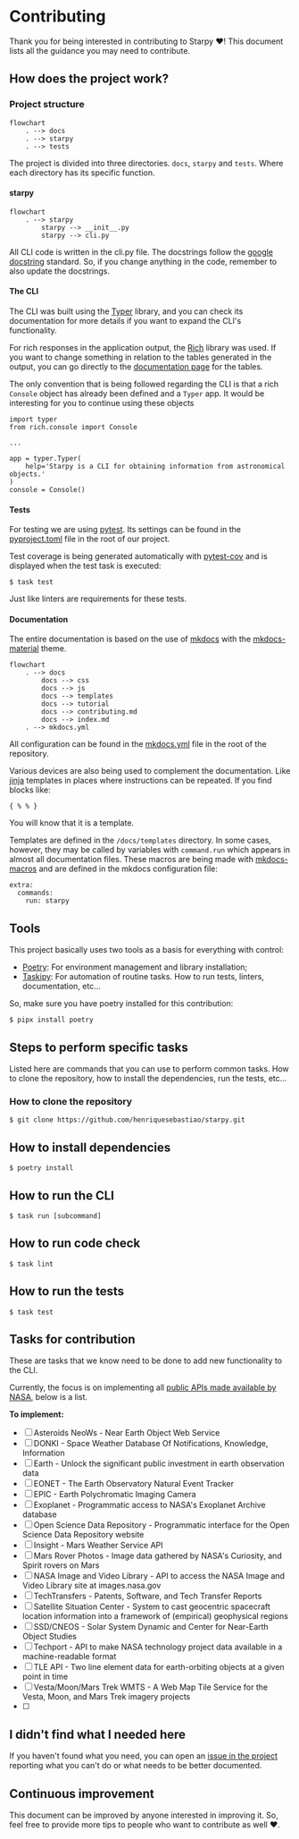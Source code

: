 # Contributing

Thank you for being interested in contributing to Starpy :heart:! This document lists all the guidance you may need to contribute.

## How does the project work?

### Project structure

```mermaid
flowchart
    . --> docs
    . --> starpy
    . --> tests
```

The project is divided into three directories. `docs`, `starpy` and `tests`. Where each directory has its specific function.

#### starpy

```mermaid
flowchart
    . --> starpy
        starpy --> __init__.py
        starpy --> cli.py
```

All CLI code is written in the cli.py file. The docstrings follow the [google docstring](https://sphinxcontrib-napoleon.readthedocs.io/en/latest/example_google.html) standard. So, if you change anything in the code, remember to also update the docstrings.

#### The CLI

The CLI was built using the [Typer](https://typer.tiangolo.com/) library, and you can check its documentation for more details if you want to expand the CLI's functionality.

For rich responses in the application output, the [Rich](https://rich.readthedocs.io/en/stable/introduction.html) library was used. If you want to change something in relation to the tables generated in the output, you can go directly to the [documentation page](https://rich.readthedocs.io/en/stable/tables.html) for the tables.

The only convention that is being followed regarding the CLI is that a rich `Console` object has already been defined and a `Typer` app. It would be interesting for you to continue using these objects

```{ .py .no-copy title="starpy/cli.py"}
import typer
from rich.console import Console

...

app = typer.Typer(
    help='Starpy is a CLI for obtaining information from astronomical objects.'
)
console = Console()
```

#### Tests

For testing we are using [pytest](https://docs.pytest.org/). Its settings can be found in the [pyproject.toml](https://github.com/henriquesebastiao/starpy/blob/main/pyproject.toml) file in the root of our project.

Test coverage is being generated automatically with [pytest-cov](https://github.com/pytest-dev/pytest-cov) and is displayed when the test task is executed:

<div class="termy">

```console
$ task test
```

</div>

Just like linters are requirements for these tests.

#### Documentation

The entire documentation is based on the use of [mkdocs](https://www.mkdocs.org/) with the [mkdocs-material](https://squidfunk.github.io/mkdocs-material/) theme.

```mermaid
flowchart
    . --> docs
        docs --> css
        docs --> js
        docs --> templates
        docs --> tutorial
        docs --> contributing.md
        docs --> index.md
    . --> mkdocs.yml
```

All configuration can be found in the [mkdocs.yml](https://github.com/henriquesebastiao/starpy/blob/main/mkdocs.yml) file in the root of the repository.

Various devices are also being used to complement the documentation. Like [jinja](https://jinja.palletsprojects.com/en/3.1.x/) templates in places where instructions can be repeated. If you find blocks like:

```{ .txt .no-copy }
{ % % }
```

You will know that it is a template.

Templates are defined in the `/docs/templates` directory. In some cases, however, they may be called by variables with `command.run` which appears in almost all documentation files. These macros are being made with [mkdocs-macros](https://mkdocs-macros-plugin.readthedocs.io/en/latest/) and are defined in the mkdocs configuration file:

```{ .yaml .no-copy title="mkdocs.yml"}
extra:
  commands:
    run: starpy 
```

## Tools

This project basically uses two tools as a basis for everything with control:

- [Poetry](https://python-poetry.org/): For environment management and library installation;
- [Taskipy](https://github.com/illBeRoy/taskipy): For automation of routine tasks. How to run tests, linters, documentation, etc...

So, make sure you have poetry installed for this contribution:

<div class="termy">

```console
$ pipx install poetry
```

</div>

## Steps to perform specific tasks

Listed here are commands that you can use to perform common tasks. How to clone the repository, how to install the dependencies, run the tests, etc...

### How to clone the repository

<div class="termy">

```console
$ git clone https://github.com/henriquesebastiao/starpy.git
```

</div>

## How to install dependencies

<div class="termy">

```console
$ poetry install
```

</div>

## How to run the CLI

<div class="termy">

```console
$ task run [subcommand]
```

</div>

## How to run code check

<div class="termy">

```console
$ task lint
```

</div>

## How to run the tests

<div class="termy">

```console
$ task test
```

</div>


## Tasks for contribution

These are tasks that we know need to be done to add new functionality to the CLI.

Currently, the focus is on implementing all [public APIs made available by NASA](https://api.nasa.gov/), below is a list.

**To implement:**

- [ ] Asteroids NeoWs - Near Earth Object Web Service
- [ ] DONKI - Space Weather Database Of Notifications, Knowledge, Information
- [ ] Earth - Unlock the significant public investment in earth observation data
- [ ] EONET - The Earth Observatory Natural Event Tracker
- [ ] EPIC - Earth Polychromatic Imaging Camera
- [ ] Exoplanet - Programmatic access to NASA's Exoplanet Archive database
- [ ] Open Science Data Repository - Programmatic interface for the Open Science Data Repository website
- [ ] Insight - Mars Weather Service API
- [ ] Mars Rover Photos - Image data gathered by NASA's Curiosity, and Spirit rovers on Mars 
- [ ] NASA Image and Video Library - API to access the NASA Image and Video Library site at images.nasa.gov
- [ ] TechTransfers - Patents, Software, and Tech Transfer Reports
- [ ] Satellite Situation Center - System to cast geocentric spacecraft location information into a framework of (empirical) geophysical regions
- [ ] SSD/CNEOS - Solar System Dynamic and Center for Near-Earth Object Studies
- [ ] Techport - API to make NASA technology project data available in a machine-readable format
- [ ] TLE API - Two line element data for earth-orbiting objects at a given point in time
- [ ] Vesta/Moon/Mars Trek WMTS - A Web Map Tile Service for the Vesta, Moon, and Mars Trek imagery projects
- [ ] 

## I didn't find what I needed here

If you haven't found what you need, you can open an [issue in the project](https://github.com/henriquesebastiao/starpy/issues) reporting what you can't do or what needs to be better documented.

## Continuous improvement

This document can be improved by anyone interested in improving it. So, feel free to provide more tips to people who want to contribute as well :heart:.